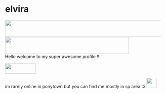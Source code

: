 # elvira
<a href="https://www.glitter-graphics.com"><img src="http://dl7.glitter-graphics.net/pub/773/773427w34lc9wivu.gif" width=511 height=55 border=0></a><br><a href="https://www.glitter-graphics.com"><img src="http://dl6.glitter-graphics.net/pub/1207/1207906t5ef8adzuh.gif" width=401 height=55 border=0></a><br> 
                                                      Hello welcome to my super awesome profile !!

<a href="https://www.glitter-graphics.com"><img src="http://dl7.glitter-graphics.net/pub/2435/2435587gvkejxx4wa.gif" width=99 height=33 border=0></a>

im rarely online in ponytown but you can find me mostly in sp area :3 <a href="https://www.glitter-graphics.com"><img src="http://dl2.glitter-graphics.net/pub/128/128982dzxe7x9mi5.gif" width=33 height=33 border=0></a>
